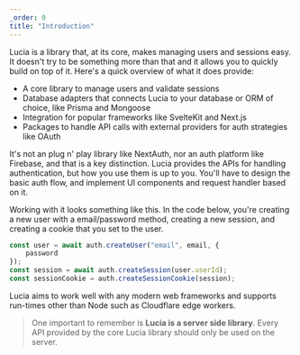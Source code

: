 ```yaml
---
_order: 0
title: "Introduction"
---
```


Lucia is a library that, at its core, makes managing users and sessions easy. It doesn't try to be something more than that and it allows you to quickly build on top of it. Here's a quick overview of what it does provide:

- A core library to manage users and validate sessions
- Database adapters that connects Lucia to your database or ORM of choice, like Prisma and Mongoose
- Integration for popular frameworks like SvelteKit and Next.js
- Packages to handle API calls with external providers for auth strategies like OAuth

It's not an plug n' play library like NextAuth, nor an auth platform like Firebase, and that is a key distinction. Lucia provides the APIs for handling authentication, but how you use them is up to you. You'll have to design the basic auth flow, and implement UI components and request handler based on it.

Working with it looks something like this. In the code below, you're creating a new user with a email/password method, creating a new session, and creating a cookie that you set to the user.

```ts
const user = await auth.createUser("email", email, {
	password
});
const session = await auth.createSession(user.userId);
const sessionCookie = auth.createSessionCookie(session);
```

Lucia aims to work well with any modern web frameworks and supports run-times other than Node such as Cloudflare edge workers.

> One important to remember is **Lucia is a server side library**. Every API provided by the core Lucia library should only be used on the server.
